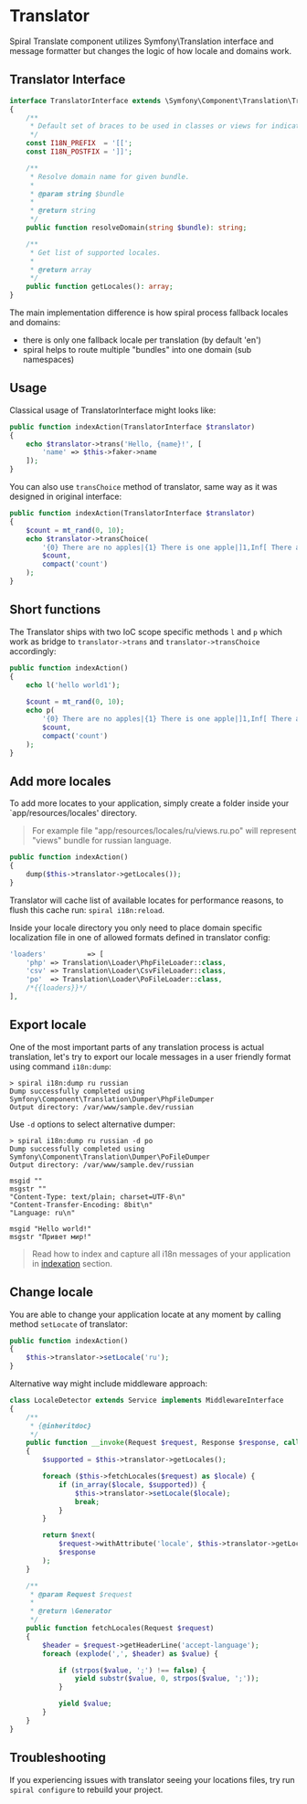 # Translator
Spiral Translate component utilizes Symfony\Translation interface and message formatter but changes the logic of how locale and domains work.

## Translator Interface

```php
interface TranslatorInterface extends \Symfony\Component\Translation\TranslatorInterface
{
    /**
     * Default set of braces to be used in classes or views for indication of translatable content.
     */
    const I18N_PREFIX  = '[[';
    const I18N_POSTFIX = ']]';

    /**
     * Resolve domain name for given bundle.
     *
     * @param string $bundle
     *
     * @return string
     */
    public function resolveDomain(string $bundle): string;

    /**
     * Get list of supported locales.
     *
     * @return array
     */
    public function getLocales(): array;
}
```

The main implementation difference is how spiral process fallback locales and domains: 
- there is only one fallback locale per translation (by default 'en')
- spiral helps to route multiple "bundles" into one domain (sub namespaces)

## Usage
Classical usage of TranslatorInterface might looks like:

```php
public function indexAction(TranslatorInterface $translator)
{
    echo $translator->trans('Hello, {name}!', [
        'name' => $this->faker->name
    ]);
}
```

You can also use `transChoice` method of translator, same way as it was designed in original interface: 

```php
public function indexAction(TranslatorInterface $translator)
{
    $count = mt_rand(0, 10);
    echo $translator->transChoice(
        '{0} There are no apples|{1} There is one apple|]1,Inf[ There are {count} apples',
        $count,
        compact('count')
    );
}
```
## Short functions
The Translator ships with two IoC scope specific methods `l` and `p` which work as bridge to 
`translator->trans` and `translator->transChoice` accordingly:

```php
public function indexAction()
{
    echo l('hello world1');
    
    $count = mt_rand(0, 10);
    echo p(
        '{0} There are no apples|{1} There is one apple|]1,Inf[ There are {count} apples',
        $count,
        compact('count')
    );
}
```

## Add more locales
To add more locates to your application, simply create a folder inside your `app/resources/locales' directory.

> For example file "app/resources/locales/ru/views.ru.po" will represent "views" bundle for russian language.

```php
public function indexAction()
{
    dump($this->translator->getLocales());
}
```

Translator will cache list of available locates for performance reasons, to flush this cache run: 
`spiral i18n:reload`.

Inside your locale directory you only need to place domain specific localization file in one of allowed formats defined in translator config:

```php
'loaders'          => [
    'php' => Translation\Loader\PhpFileLoader::class,
    'csv' => Translation\Loader\CsvFileLoader::class,
    'po'  => Translation\Loader\PoFileLoader::class,
    /*{{loaders}}*/
],
```

## Export locale
One of the most important parts of any translation process is actual translation, let's try to export our locale messages in a user friendly format using command `i18n:dump`:

```
> spiral i18n:dump ru russian
Dump successfully completed using Symfony\Component\Translation\Dumper\PhpFileDumper
Output directory: /var/www/sample.dev/russian
```

Use `-d` options to select alternative dumper:

```
> spiral i18n:dump ru russian -d po
Dump successfully completed using Symfony\Component\Translation\Dumper\PoFileDumper
Output directory: /var/www/sample.dev/russian
```

```
msgid ""
msgstr ""
"Content-Type: text/plain; charset=UTF-8\n"
"Content-Transfer-Encoding: 8bit\n"
"Language: ru\n"

msgid "Hello world!"
msgstr "Привет мир!"
```

> Read how to index and capture all i18n messages of your application in [indexation](/i18n/indexation.md) section.

## Change locale
You are able to change your application locate at any moment by calling method `setLocate` of translator:

```php
public function indexAction()
{
    $this->translator->setLocale('ru');
}
```

Alternative way might include middleware approach:

```php
class LocaleDetector extends Service implements MiddlewareInterface
{
    /**
     * {@inheritdoc}
     */
    public function __invoke(Request $request, Response $response, callable $next)
    {
        $supported = $this->translator->getLocales();

        foreach ($this->fetchLocales($request) as $locale) {
            if (in_array($locale, $supported)) {
                $this->translator->setLocale($locale);
                break;
            }
        }

        return $next(
            $request->withAttribute('locale', $this->translator->getLocale()),
            $response
        );
    }

    /**
     * @param Request $request
     *
     * @return \Generator
     */
    public function fetchLocales(Request $request)
    {
        $header = $request->getHeaderLine('accept-language');
        foreach (explode(',', $header) as $value) {

            if (strpos($value, ';') !== false) {
                yield substr($value, 0, strpos($value, ';'));
            }

            yield $value;
        }
    }
}
```

## Troubleshooting
If you experiencing issues with translator seeing your locations files, try run `spiral configure` to
rebuild your project.
